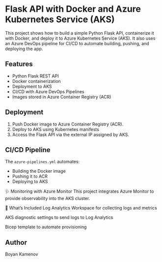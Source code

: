 # Flask API with Docker and Azure Kubernetes Service (AKS)

This project shows how to build a simple Python Flask API, containerize it with Docker, and deploy it to Azure Kubernetes Service (AKS). It also uses an Azure DevOps pipeline for CI/CD to automate building, pushing, and deploying the app.

## Features
- Python Flask REST API
- Docker containerization
- Deployment to AKS
- CI/CD with Azure DevOps Pipelines
- Images stored in Azure Container Registry (ACR)

## Deployment
1. Push Docker image to Azure Container Registry (ACR).
2. Deploy to AKS using Kubernetes manifests
3. Access the Flask API via the external IP assigned by AKS.

## CI/CD Pipeline
The `azure-pipelines.yml` automates:
- Building the Docker image
- Pushing it to ACR
- Deploying to AKS

🩺 Monitoring with Azure Monitor
This project integrates Azure Monitor to provide observability into the AKS cluster.

🔧 What’s Included
Log Analytics Workspace for collecting logs and metrics

AKS diagnostic settings to send logs to Log Analytics

Bicep template to automate provisioning
## Author
Boyan Kamenov

